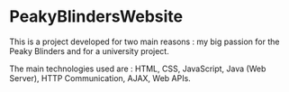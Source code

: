 # PeakyBlindersWebsite
This is a project developed for two main reasons : my big passion for the Peaky Blinders and for a university project.

The main technologies used are : HTML, CSS, JavaScript, Java (Web Server), HTTP Communication, AJAX, Web APIs.
